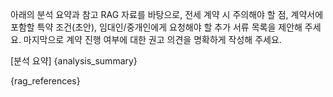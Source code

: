 아래의 분석 요약과 참고 RAG 자료를 바탕으로, 전세 계약 시 주의해야 할 점, 계약서에 포함할 특약 조건(초안), 임대인/중개인에게 요청해야 할 추가 서류 목록을 제안해 주세요. 마지막으로 계약 진행 여부에 대한 권고 의견을 명확하게 작성해 주세요.

[분석 요약]
{analysis_summary}

{rag_references} 